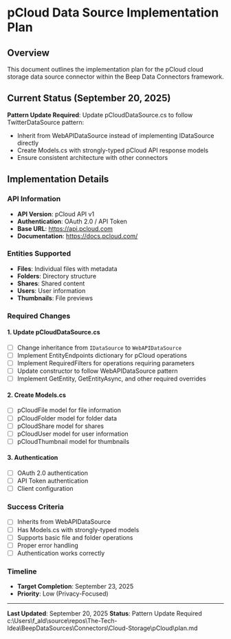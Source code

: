 # pCloud Data Source Implementation Plan

## Overview
This document outlines the implementation plan for the pCloud cloud storage data source connector within the Beep Data Connectors framework.

## Current Status (September 20, 2025)
**Pattern Update Required**: Update pCloudDataSource.cs to follow TwitterDataSource pattern:
- Inherit from WebAPIDataSource instead of implementing IDataSource directly
- Create Models.cs with strongly-typed pCloud API response models
- Ensure consistent architecture with other connectors

## Implementation Details

### API Information
- **API Version**: pCloud API v1
- **Authentication**: OAuth 2.0 / API Token
- **Base URL**: https://api.pcloud.com
- **Documentation**: https://docs.pcloud.com/

### Entities Supported
- **Files**: Individual files with metadata
- **Folders**: Directory structure
- **Shares**: Shared content
- **Users**: User information
- **Thumbnails**: File previews

### Required Changes

#### 1. Update pCloudDataSource.cs
- [ ] Change inheritance from `IDataSource` to `WebAPIDataSource`
- [ ] Implement EntityEndpoints dictionary for pCloud operations
- [ ] Implement RequiredFilters for operations requiring parameters
- [ ] Update constructor to follow WebAPIDataSource pattern
- [ ] Implement GetEntity, GetEntityAsync, and other required overrides

#### 2. Create Models.cs
- [ ] pCloudFile model for file information
- [ ] pCloudFolder model for folder data
- [ ] pCloudShare model for shares
- [ ] pCloudUser model for user information
- [ ] pCloudThumbnail model for thumbnails

#### 3. Authentication
- [ ] OAuth 2.0 authentication
- [ ] API Token authentication
- [ ] Client configuration

### Success Criteria
- [ ] Inherits from WebAPIDataSource
- [ ] Has Models.cs with strongly-typed models
- [ ] Supports basic file and folder operations
- [ ] Proper error handling
- [ ] Authentication works correctly

### Timeline
- **Target Completion**: September 23, 2025
- **Priority**: Low (Privacy-Focused)

---

**Last Updated**: September 20, 2025
**Status**: Pattern Update Required</content>
<parameter name="filePath">c:\Users\f_ald\source\repos\The-Tech-Idea\BeepDataSources\Connectors\Cloud-Storage\pCloud\plan.md